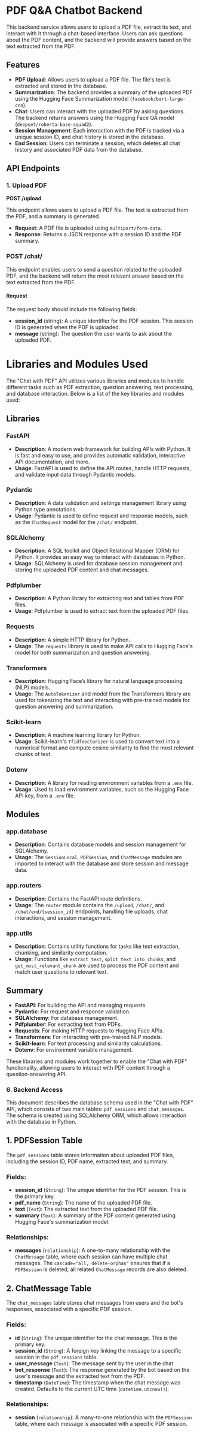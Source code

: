 # PDF Q&A Chatbot Backend

This backend service allows users to upload a PDF file, extract its text, and interact with it through a chat-based interface. Users can ask questions about the PDF content, and the backend will provide answers based on the text extracted from the PDF.

## Features
- **PDF Upload**: Allows users to upload a PDF file. The file's text is extracted and stored in the database.
- **Summarization**: The backend provides a summary of the uploaded PDF using the Hugging Face Summarization model (`facebook/bart-large-cnn`).
- **Chat**: Users can interact with the uploaded PDF by asking questions. The backend returns answers using the Hugging Face QA model (`deepset/roberta-base-squad2`).
- **Session Management**: Each interaction with the PDF is tracked via a unique session ID, and chat history is stored in the database.
- **End Session**: Users can terminate a session, which deletes all chat history and associated PDF data from the database.

## API Endpoints

### 1. Upload PDF
**POST /upload**

This endpoint allows users to upload a PDF file. The text is extracted from the PDF, and a summary is generated.

- **Request**: A PDF file is uploaded using `multipart/form-data`.
- **Response**: Returns a JSON response with a session ID and the PDF summary.




### **POST /chat/**

This endpoint enables users to send a question related to the uploaded PDF, and the backend will return the most relevant answer based on the text extracted from the PDF.

#### **Request**

The request body should include the following fields:

- **session_id** (string): A unique identifier for the PDF session. This session ID is generated when the PDF is uploaded.
- **message** (string): The question the user wants to ask about the uploaded PDF.



# Libraries and Modules Used

The "Chat with PDF" API utilizes various libraries and modules to handle different tasks such as PDF extraction, question answering, text processing, and database interaction. Below is a list of the key libraries and modules used:

## Libraries

### **FastAPI**
- **Description**: A modern web framework for building APIs with Python. It is fast and easy to use, and provides automatic validation, interactive API documentation, and more.
- **Usage**: FastAPI is used to define the API routes, handle HTTP requests, and validate input data through Pydantic models.

### **Pydantic**
- **Description**: A data validation and settings management library using Python type annotations.
- **Usage**: Pydantic is used to define request and response models, such as the `ChatRequest` model for the `/chat/` endpoint.

### **SQLAlchemy**
- **Description**: A SQL toolkit and Object Relational Mapper (ORM) for Python. It provides an easy way to interact with databases in Python.
- **Usage**: SQLAlchemy is used for database session management and storing the uploaded PDF content and chat messages.

### **Pdfplumber**
- **Description**: A Python library for extracting text and tables from PDF files.
- **Usage**: Pdfplumber is used to extract text from the uploaded PDF files.

### **Requests**
- **Description**: A simple HTTP library for Python.
- **Usage**: The `requests` library is used to make API calls to Hugging Face's model for both summarization and question answering.

### **Transformers**
- **Description**: Hugging Face’s library for natural language processing (NLP) models.
- **Usage**: The `AutoTokenizer` and model from the Transformers library are used for tokenizing the text and interacting with pre-trained models for question answering and summarization.

### **Scikit-learn**
- **Description**: A machine learning library for Python.
- **Usage**: Scikit-learn's `TfidfVectorizer` is used to convert text into a numerical format and compute cosine similarity to find the most relevant chunks of text.

### **Dotenv**
- **Description**: A library for reading environment variables from a `.env` file.
- **Usage**: Used to load environment variables, such as the Hugging Face API key, from a `.env` file.

## Modules

### **app.database**
- **Description**: Contains database models and session management for SQLAlchemy.
- **Usage**: The `SessionLocal`, `PDFSession`, and `ChatMessage` modules are imported to interact with the database and store session and message data.

### **app.routers**
- **Description**: Contains the FastAPI route definitions.
- **Usage**: The `router` module contains the `/upload`, `/chat/`, and `/chat/end/{session_id}` endpoints, handling file uploads, chat interactions, and session management.

### **app.utils**
- **Description**: Contains utility functions for tasks like text extraction, chunking, and similarity computation.
- **Usage**: Functions like `extract_text`, `split_text_into_chunks`, and `get_most_relevant_chunk` are used to process the PDF content and match user questions to relevant text.

## Summary

- **FastAPI**: For building the API and managing requests.
- **Pydantic**: For request and response validation.
- **SQLAlchemy**: For database management.
- **Pdfplumber**: For extracting text from PDFs.
- **Requests**: For making HTTP requests to Hugging Face APIs.
- **Transformers**: For interacting with pre-trained NLP models.
- **Scikit-learn**: For text processing and similarity calculations.
- **Dotenv**: For environment variable management.

These libraries and modules work together to enable the "Chat with PDF" functionality, allowing users to interact with PDF content through a question-answering API.

### 6. Backend Access


This document describes the database schema used in the "Chat with PDF" API, which consists of two main tables: `pdf_sessions` and `chat_messages`. The schema is created using SQLAlchemy ORM, which allows interaction with the database in Python.

## 1. **PDFSession Table**

The `pdf_sessions` table stores information about uploaded PDF files, including the session ID, PDF name, extracted text, and summary.

### Fields:

- **session_id** (`String`): The unique identifier for the PDF session. This is the primary key.
- **pdf_name** (`String`): The name of the uploaded PDF file.
- **text** (`Text`): The extracted text from the uploaded PDF file.
- **summary** (`Text`): A summary of the PDF content generated using Hugging Face's summarization model.

### Relationships:
- **messages** (`relationship`): A one-to-many relationship with the `ChatMessage` table, where each session can have multiple chat messages. The `cascade="all, delete-orphan"` ensures that if a `PDFSession` is deleted, all related `ChatMessage` records are also deleted.

## 2. **ChatMessage Table**

The `chat_messages` table stores chat messages from users and the bot's responses, associated with a specific PDF session.

### Fields:

- **id** (`String`): The unique identifier for the chat message. This is the primary key.
- **session_id** (`String`): A foreign key linking the message to a specific session in the `pdf_sessions` table.
- **user_message** (`Text`): The message sent by the user in the chat.
- **bot_response** (`Text`): The response generated by the bot based on the user's message and the extracted text from the PDF.
- **timestamp** (`DateTime`): The timestamp when the chat message was created. Defaults to the current UTC time (`datetime.utcnow()`).

### Relationships:
- **session** (`relationship`): A many-to-one relationship with the `PDFSession` table, where each message is associated with a specific PDF session.

